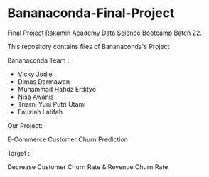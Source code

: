 # Bananaconda-Final-Project

Final Project Rakamin Academy Data Science Bootcamp Batch 22.

This repository contains files of Bananaconda's Project

Bananaconda Team :
- Vicky Jodie
- Dimas Darmawan
- Muhammad Hafidz Erdityo
- Nisa Awanis
- Triarni Yuni Putri Utami
- Fauziah Latifah

Our Project:

E-Commerce Customer Churn Prediction

Target :

Decrease Customer Churn Rate & Revenue Churn Rate
